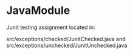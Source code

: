 # JavaModule



Junit testing assignment located in:

src/exceptions/checked/JunitChecked.java and src/exceptions/unchecked/JunitUnchecked.java
